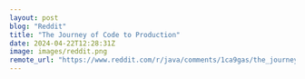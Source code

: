 ```yaml
---
layout: post
blog: "Reddit"
title: "The Journey of Code to Production"
date: 2024-04-22T12:28:31Z
image: images/reddit.png
remote_url: "https://www.reddit.com/r/java/comments/1ca9gas/the_journey_of_code_to_production/"
---
```

